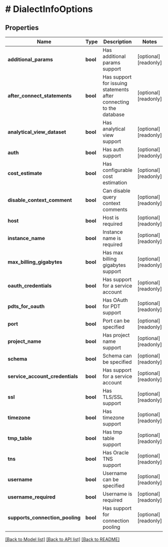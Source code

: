 # # DialectInfoOptions

## Properties

Name | Type | Description | Notes
------------ | ------------- | ------------- | -------------
**additional_params** | **bool** | Has additional params support | [optional] [readonly]
**after_connect_statements** | **bool** | Has support for issuing statements after connecting to the database | [optional] [readonly]
**analytical_view_dataset** | **bool** | Has analytical view support | [optional] [readonly]
**auth** | **bool** | Has auth support | [optional] [readonly]
**cost_estimate** | **bool** | Has configurable cost estimation | [optional] [readonly]
**disable_context_comment** | **bool** | Can disable query context comments | [optional] [readonly]
**host** | **bool** | Host is required | [optional] [readonly]
**instance_name** | **bool** | Instance name is required | [optional] [readonly]
**max_billing_gigabytes** | **bool** | Has max billing gigabytes support | [optional] [readonly]
**oauth_credentials** | **bool** | Has support for a service account | [optional] [readonly]
**pdts_for_oauth** | **bool** | Has OAuth for PDT support | [optional] [readonly]
**port** | **bool** | Port can be specified | [optional] [readonly]
**project_name** | **bool** | Has project name support | [optional] [readonly]
**schema** | **bool** | Schema can be specified | [optional] [readonly]
**service_account_credentials** | **bool** | Has support for a service account | [optional] [readonly]
**ssl** | **bool** | Has TLS/SSL support | [optional] [readonly]
**timezone** | **bool** | Has timezone support | [optional] [readonly]
**tmp_table** | **bool** | Has tmp table support | [optional] [readonly]
**tns** | **bool** | Has Oracle TNS support | [optional] [readonly]
**username** | **bool** | Username can be specified | [optional] [readonly]
**username_required** | **bool** | Username is required | [optional] [readonly]
**supports_connection_pooling** | **bool** | Has support for connection pooling | [optional] [readonly]

[[Back to Model list]](../../README.md#models) [[Back to API list]](../../README.md#endpoints) [[Back to README]](../../README.md)
